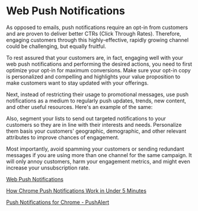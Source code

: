 # Web Push Notifications

As opposed to emails, push notifications require an opt-in from customers and are proven to deliver better CTRs (Click Through Rates). Therefore, engaging customers through this highly-effective, rapidly growing channel could be challenging, but equally fruitful.

To rest assured that your customers are, in fact, engaging well with your web push notifications and performing the desired actions, you need to first optimize your opt-in for maximum conversions. Make sure your opt-in copy is personalized and compelling and highlights your value proposition to make customers want to stay updated with your offerings.

Next, instead of restricting their usage to promotional messages, use push notifications as a medium to regularly push updates, trends, new content, and other useful resources. Here's an example of the same:

Also, segment your lists to send out targeted notifications to your customers so they are in line with their interests and needs. Personalize them basis your customers' geographic, demographic, and other relevant attributes to improve chances of engagement.

Most importantly, avoid spamming your customers or sending redundant messages if you are using more than one channel for the same campaign. It will only annoy customers, harm your engagement metrics, and might even increase your unsubscription rate.

[Web Push Notifications](https://web.dev/notifications/)

[How Chrome Push Notifications Work in Under 5 Minutes](https://www.moengage.com/blog/chrome-push-notifications-simplified/)

[Push Notifications for Chrome - PushAlert](https://pushalert.co/push-notifications-for-chrome)
